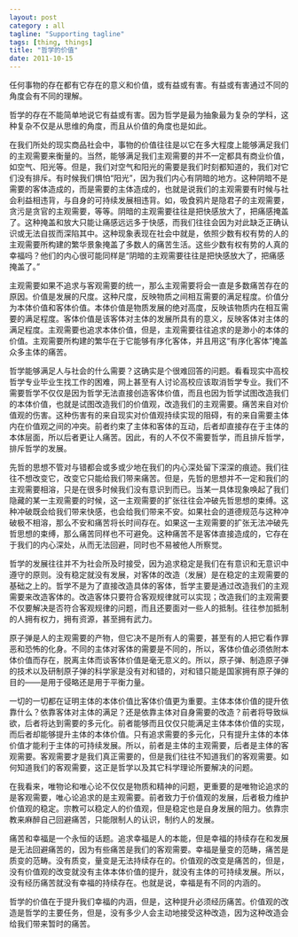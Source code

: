 ```yaml
---
layout: post
category : all
tagline: "Supporting tagline"
tags: [thing, things]
title: "哲学的价值"
date: 2011-10-15
---
```

任何事物的存在都有它存在的意义和价值，或有益或有害。有益或有害通过不同的角度会有不同的理解。    
    
哲学的存在不能简单地说它有益或有害。因为哲学是最为抽象最为复杂的学科，这种复杂不仅是从思维的角度，而且从价值的角度也是如此。    
    
在我们所处的现实商品社会中，事物的价值往往是以它在多大程度上能够满足我们的主观需要来衡量的。当然，能够满足我们主观需要的并不一定都具有商业价值，如空气、阳光等。但是，我们对空气和阳光的需要是我们时刻都知道的，我们对它们没有排斥。有时候我们惧怕“阳光”，因为我们内心有阴暗的地方。这种阴暗不是需要的客体造成的，而是需要的主体造成的，也就是说我们的主观需要有时候与社会利益相违背，与自身的可持续发展相违背。如，吸食鸦片是隐君子的主观需要，贪污是贪官的主观需要，等等。阴暗的主观需要往往是把快感放大了，把痛感掩盖了。这种掩盖和放大只能让痛感远远多于快感，而我们往往会因为对此缺乏正确认识或无法自拔而深陷其中。这种现象表现在社会中就是，依照少数有权有势的人的主观需要所构建的繁华景象掩盖了多数人的痛苦生活。这些少数有权有势的人真的幸福吗？他们的内心很可能同样是“阴暗的主观需要往往是把快感放大了，把痛感掩盖了。”    
    
主观需要如果不追求与客观需要的统一，那么主观需要将会一直是多数痛苦存在的原因。价值是发展的尺度。这种尺度，反映物质之间相互需要的满足程度。价值分为本体价值和客体价值。本体价值是物质发展的绝对高度，反映该物质内在相互需要的满足程度。客体价值是该客体对主体的发展所具有的意义，反映客体对主体的满足程度。主观需要也追求本体价值，但是，主观需要往往追求的是渺小的本体的价值。主观需要所构建的繁华在于它能够有序化客体，并且用这“有序化客体”掩盖众多主体的痛苦。    
    
哲学能够满足人与社会的什么需要？这确实是个很难回答的问题。看看现实中高校哲学专业毕业生找工作的困难，网上甚至有人讨论高校应该取消哲学专业。我们不需要哲学不仅仅是因为哲学无法直接创造客体价值，而且也因为哲学试图改造我们的本体价值，也就是试图改造我们的价值观，改造我们的主观需要。痛苦来自对价值观的伤害。这种伤害有的来自现实对价值观持续实现的阻碍，有的来自需要主体内在价值观之间的冲突。前者约束了主体和客体的互动，后者却直接存在于主体的本体层面，所以后者更让人痛苦。因此，有的人不仅不需要哲学，而且排斥哲学，排斥哲学的发展。    
    
先哲的思想不管对与错都会或多或少地在我们的内心深处留下深深的痕迹。我们往往不想改变它，改变它只能给我们带来痛苦。但是，先哲的思想并不一定和我们的主观需要相溶，只是在很多时候我们没有意识到而已。当某一具体现象唤起了我们隐藏的某一主观需要的时候，这一主观需要的扩张往往会冲破先哲思想的束缚。这种冲破既会给我们带来快感，也会给我们带来不安。如果社会的道德规范与这种冲破极不相溶，那么不安和痛苦将长时间存在。如果这一主观需要的扩张无法冲破先哲思想的束缚，那么痛苦同样也不可避免。这种痛苦不是客体直接造成的，它存在于我们的内心深处，从而无法回避，同时也不易被他人所察觉。    
    
哲学的发展往往并不为社会所及时接受，因为追求稳定是我们在有意识和无意识中遵守的原则。没有稳定就没有发展，对客体的改造（发展）是在稳定的主观需要的基础之上的。哲学不是为了直接改造具体的客体，哲学主要是通过改造我们的主观需要来改造客体的。改造客体只要符合客观规律就可以实现；改造我们的主观需要不仅要解决是否符合客观规律的问题，而且还要面对一些人的抵制。往往参加抵制的人拥有权力，拥有资源，甚至拥有武力。    
    
原子弹是人的主观需要的产物，但它决不是所有人的需要，甚至有的人把它看作罪恶和恐怖的化身。不同的主体对客体的需要是不同的，所以，客体价值必须依附本体价值而存在，脱离主体而谈客体价值是毫无意义的。所以，原子弹、制造原子弹的技术以及研制原子弹的科学家是没有对和错的，对和错只能是国家拥有原子弹的目的——是用于侵略还是用于平衡力量。    
    
一切的一切都在证明主体的本体价值比客体价值更为重要。主体本体价值的提升依靠什么？依靠客体对主体的满足？还是依靠主体对自身需要的改造？前者将导致纵欲，后者将达到需要的多元化。前者能够而且仅仅只能满足主体本体价值的实现，而后者却能够提升主体的本体价值。只有追求需要的多元化，只有提升主体的本体价值才能利于主体的可持续发展。所以，前者是主体的主观需要，后者是主体的客观需要。客观需要才是我们真正需要的，但是我们往往不知道我们的客观需要。如何知道我们的客观需要，这正是哲学以及其它科学理论所要解决的问题。    
    
在我看来，唯物论和唯心论不仅仅是物质和精神的问题，更重要的是唯物论追求的是客观需要，唯心论追求的是主观需要。前者致力于价值观的发展，后者极力维护价值观的稳定。宗教可以稳定人的价值观，但是稳定也是自身发展的阻力。依靠宗教来麻醉自己回避痛苦，只能限制人的认识，制约人的发展。    
    
痛苦和幸福是一个永恒的话题。追求幸福是人的本能，但是幸福的持续存在和发展是无法回避痛苦的，因为有些痛苦是我们的客观需要。幸福是量变的范畴，痛苦是质变的范畴。没有质变，量变是无法持续存在的。价值观的改变是痛苦的，但是，没有价值观的改变就没有主体本体价值的提升，就没有主体的可持续发展。所以，没有经历痛苦就没有幸福的持续存在。也就是说，幸福是有不同的内涵的。    
    
哲学的价值在于提升我们幸福的内涵，但是，这种提升必须经历痛苦。价值观的改造是哲学的主要任务，但是，没有多少人会主动地接受这种改造，因为这种改造会给我们带来暂时的痛苦。